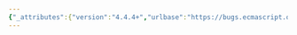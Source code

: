 ```yaml
---
{"_attributes":{"version":"4.4.4+","urlbase":"https://bugs.ecmascript.org/","maintainer":"dherman@mozilla.com"},"bug":{"bug_id":988,"creation_ts":"2012-11-23 14:29:00 -0800","short_desc":"9.1.1 Typo: \"is be\" => \"is\"","delta_ts":"2012-12-21 18:08:43 -0800","product":"Draft for 6th Edition","component":"editorial issue","version":"Rev 12: November 22, 2012 Draft","rep_platform":"All","op_sys":"All","bug_status":"RESOLVED","resolution":"FIXED","priority":"Normal","bug_severity":"enhancement","everconfirmed":true,"reporter":{"uid":"waldron.rick","name":"Rick Waldron"},"assigned_to":{"uid":"allen","name":"Allen Wirfs-Brock"},"cc":"waldron.rick","long_desc":[{"commentid":2708,"comment_count":0,"who":{"uid":"waldron.rick","name":"Rick Waldron"},"bug_when":"2012-11-23 14:29:56 -0800","thetext":"Appears in step 7 in the algorithm under \"When the InputType is Object, the following steps are taken:\""},{"commentid":2731,"comment_count":1,"who":{"uid":"allen","name":"Allen Wirfs-Brock"},"bug_when":"2012-11-23 15:33:44 -0800","thetext":"fixed in rev13 editor's draft."}]}}
---
```

